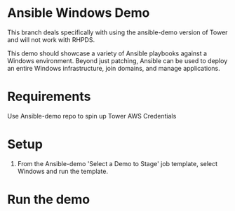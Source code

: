 # Ansible Windows Demo
This branch deals specifically with using the ansible-demo version of Tower and will not work with RHPDS.  

This demo should showcase a variety of Ansible playbooks against a Windows environment.  Beyond just patching, Ansible can be used to deploy an entire Windows infrastructure, join domains, and manage applications.

# Requirements
Use Ansible-demo repo to spin up Tower
AWS Credentials

# Setup
1. From the Ansible-demo 'Select a Demo to Stage' job template, select Windows and run the template.  


# Run the demo